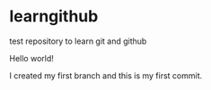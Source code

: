 # learngithub
test repository to learn git and github

Hello world!

I created my first branch and this is my first commit.
